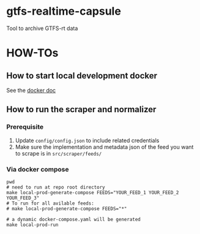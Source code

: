 # gtfs-realtime-capsule
Tool to archive GTFS-rt data

# HOW-TOs
## How to start local development docker
See the [docker doc](docker/README.md)

## How to run the scraper and normalizer
### Prerequisite
1. Update `config/config.json` to include related credentials
2. Make sure the implementation and metadata json of the feed you want to scrape is in `src/scraper/feeds/` 
### Via docker compose
```shell
pwd
# need to run at repo root directory 
make local-prod-generate-compose FEEDS="YOUR_FEED_1 YOUR_FEED_2 YOUR_FEED_3"
# To run for all avilable feeds:
# make local-prod-generate-compose FEEDS="*"

# a dynamic docker-compose.yaml will be generated
make local-prod-run
```
